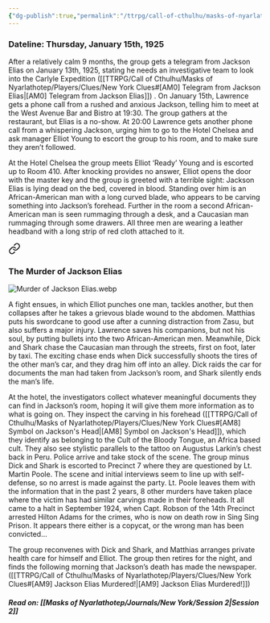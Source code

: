 ```yaml
---
{"dg-publish":true,"permalink":"/ttrpg/call-of-cthulhu/masks-of-nyarlathotep/players/journals/new-york/session-1/","tags":["TTRPG/Games/MoN"]}
---
```


### Dateline: Thursday, January 15th, 1925

After a relatively calm 9 months, the group gets a telegram from Jackson Elias on January 13th, 1925, stating he needs an investigative team to look into the Carlyle Expedition ([[TTRPG/Call of Cthulhu/Masks of Nyarlathotep/Players/Clues/New York Clues#[AM0] Telegram from Jackson Elias\|[AM0] Telegram from Jackson Elias]]) . On January 15th, Lawrence gets a phone call from a rushed and anxious Jackson, telling him to meet at the West Avenue Bar and Bistro at 19:30. The group gathers at the restaurant, but Elias is a no-show. At 20:00 Lawrence gets another phone call from a whispering Jackson, urging him to go to the Hotel Chelsea and ask manager Elliot Young to escort the group to his room, and to make sure they aren’t followed.

At the Hotel Chelsea the group meets Elliot ‘Ready’ Young and is escorted up to Room 410. After knocking provides no answer, Elliot opens the door with the master key and the group is greeted with a terrible sight: Jackson Elias is lying dead on the bed, covered in blood. Standing over him is an African-American man with a long curved blade, who appears to be carving something into Jackson’s forehead. Further in the room a second African-American man is seen rummaging through a desk, and a Caucasian man rummaging through some drawers. All three men are wearing a leather headband with a long strip of red cloth attached to it.


<div class="transclusion internal-embed is-loaded"><a class="markdown-embed-link" href="/ttrpg/call-of-cthulhu/masks-of-nyarlathotep/players/images/new-york-images/#the-murder-of-jackson-elias" aria-label="Open link"><svg xmlns="http://www.w3.org/2000/svg" width="24" height="24" viewBox="0 0 24 24" fill="none" stroke="currentColor" stroke-width="2" stroke-linecap="round" stroke-linejoin="round" class="svg-icon lucide-link"><path d="M10 13a5 5 0 0 0 7.54.54l3-3a5 5 0 0 0-7.07-7.07l-1.72 1.71"></path><path d="M14 11a5 5 0 0 0-7.54-.54l-3 3a5 5 0 0 0 7.07 7.07l1.71-1.71"></path></svg></a><div class="markdown-embed">



### The Murder of Jackson Elias
![Murder of Jackson Elias.webp](/img/user/z_Attachments/TTRPG/Masks%20of%20Nyarlathotep/Visuals/Murder%20of%20Jackson%20Elias.webp)


</div></div>


A fight ensues, in which Elliot punches one man, tackles another, but then collapses after he takes a grievous blade wound to the abdomen. Matthias puts his swordcane to good use after a cunning distraction from Zasu, but also suffers a major injury. Lawrence saves his companions, but not his soul, by putting bullets into the two African-American men. Meanwhile, Dick and Shark chase the Caucasian man through the streets, first on foot, later by taxi. The exciting chase ends when Dick successfully shoots the tires of the other man’s car, and they drag him off into an alley. Dick raids the car for documents the man had taken from Jackson’s room, and Shark silently ends the man’s life.

At the hotel, the investigators collect whatever meaningful documents they can find in Jackson’s room, hoping it will give them more information as to what is going on. They inspect the carving in his forehead ([[TTRPG/Call of Cthulhu/Masks of Nyarlathotep/Players/Clues/New York Clues#[AM8] Symbol on Jackson's Head\|[AM8] Symbol on Jackson's Head]]), which they identify as belonging to the Cult of the Bloody Tongue, an Africa based cult. They also see stylistic parallels to the tattoo on Augustus Larkin’s chest back in Peru. Police arrive and take stock of the scene. The group minus Dick and Shark is escorted to Precinct 7 where they are questioned by Lt. Martin Poole. The scene and initial interviews seem to line up with self-defense, so no arrest is made against the party. Lt. Poole leaves them with the information that in the past 2 years, 8 other murders have taken place where the victim has had similar carvings made in their foreheads. It all came to a halt in September 1924, when Capt. Robson of the 14th Precinct arrested Hilton Adams for the crimes, who is now on death row in Sing Sing Prison. It appears there either is a copycat, or the wrong man has been convicted…

The group reconvenes with Dick and Shark, and Matthias arranges private health care for himself and Elliot. The group then retires for the night, and finds the following morning that Jackson’s death has made the newspaper. ([[TTRPG/Call of Cthulhu/Masks of Nyarlathotep/Players/Clues/New York Clues#[AM9] Jackson Elias Murdered!\|[AM9] Jackson Elias Murdered!]])

##### Read on: [[Masks of Nyarlathotep/Journals/New York/Session 2\|Session 2]]